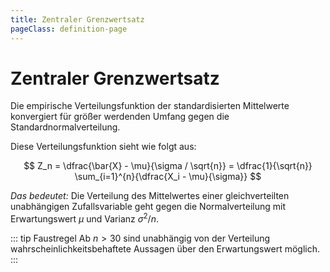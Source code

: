 ```yaml
---
title: Zentraler Grenzwertsatz
pageClass: definition-page
---
```


# Zentraler Grenzwertsatz

Die empirische Verteilungsfunktion der standardisierten Mittelwerte konvergiert für größer werdenden Umfang gegen die Standardnormalverteilung.

Diese Verteilungsfunktion sieht wie folgt aus:

$$
    Z_n = \dfrac{\bar{X} - \mu}{\sigma / \sqrt{n}} = \dfrac{1}{\sqrt{n}} \sum_{i=1}^{n}{\dfrac{X_i - \mu}{\sigma}}
$$

*Das bedeutet:* Die Verteilung des Mittelwertes einer gleichverteilten unabhängigen Zufallsvariable geht gegen die Normalverteilung mit Erwartungswert $\mu$ und Varianz $\sigma^2/n$.

::: tip Faustregel
Ab $n > 30$ sind unabhängig von der Verteilung wahrscheinlichkeitsbehaftete Aussagen über den Erwartungswert möglich.
:::